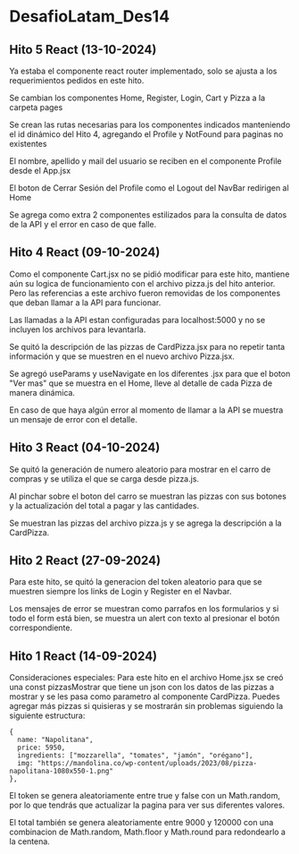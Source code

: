 # DesafioLatam_Des14
## Hito 5 React (13-10-2024)

Ya estaba el componente react router implementado, solo se ajusta a los requerimientos pedidos en este hito.

Se cambian los componentes Home, Register, Login, Cart y Pizza a la carpeta pages

Se crean las rutas necesarias para los componentes indicados manteniendo el id dinámico del Hito 4, agregando el Profile y NotFound para paginas no existentes

El nombre, apellido y mail del usuario se reciben en el componente Profile desde el App.jsx

El boton de Cerrar Sesión del Profile como el Logout del NavBar redirigen al Home

Se agrega como extra 2 componentes estilizados para la consulta de datos de la API y el error en caso de que falle.

## Hito 4 React (09-10-2024)

Como el componente Cart.jsx no se pidió modificar para este hito, mantiene aún su logica de funcionamiento con el archivo pizza.js del hito anterior. Pero las referencias a este archivo fueron removidas de los componentes que deban llamar a la API para funcionar.

Las llamadas a la API estan configuradas para localhost:5000 y no se incluyen los archivos para levantarla.

Se quitó la descripción de las pizzas de CardPizza.jsx para no repetir tanta información y que se muestren en el nuevo archivo Pizza.jsx.

Se agregó useParams y useNavigate en los diferentes .jsx para que el boton "Ver mas" que se muestra en el Home, lleve al detalle de cada Pizza de manera dinámica.

En caso de que haya algún error al momento de llamar a la API se muestra un mensaje de error con el detalle.


## Hito 3 React (04-10-2024)
Se quitó la generación de numero aleatorio para mostrar en el carro de compras y se utiliza el que se carga desde pizza.js.

Al pinchar sobre el boton del carro se muestran las pizzas con sus botones y la actualización del total a pagar y las cantidades.

Se muestran las pizzas del archivo pizza.js y se agrega la descripción a la CardPizza.


## Hito 2 React (27-09-2024)

Para este hito, se quitó la generacion del token aleatorio para que se muestren siempre los links de Login y Register en el Navbar.

Los mensajes de error se muestran como parrafos en los formularios y si todo el form está bien, se muestra un alert con texto al presionar el botón correspondiente.


## Hito 1 React (14-09-2024)

Consideraciones especiales:
Para este hito en el archivo Home.jsx se creó una const pizzasMostrar que tiene un json con los datos de las pizzas a mostrar y se les pasa como parametro al componente CardPizza.
Puedes agregar más pizzas si quisieras y se mostrarán sin problemas siguiendo la siguiente estructura:
```
{
  name: "Napolitana",
  price: 5950,
  ingredients: ["mozzarella", "tomates", "jamón", "orégano"],
  img: "https://mandolina.co/wp-content/uploads/2023/08/pizza-napolitana-1080x550-1.png"
},
```
El token se genera aleatoriamente entre true y false con un Math.random, por lo que tendrás que actualizar la pagina para ver sus diferentes valores.

El total también se genera aleatoriamente entre 9000 y 120000 con una combinacion de Math.random, Math.floor y Math.round para redondearlo a la centena.
